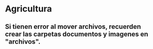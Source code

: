 # Agricultura
## Si tienen error al mover archivos, recuerden crear las carpetas documentos y imagenes en "archivos".